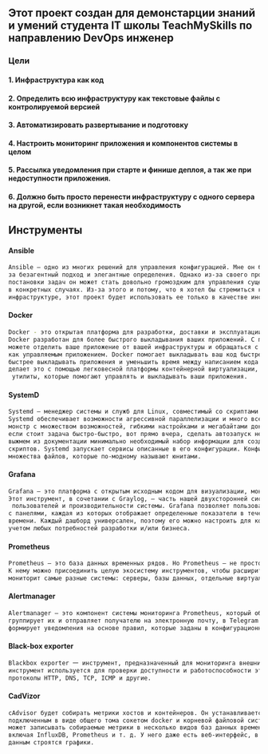  ## Этот проект создан для демонстарции знаний и умений студента IT школы TeachMySkills по направлению DevOps инженер
 
### Цели

#### 1. Инфраструктура как код
#### 2. Определить всю инфраструктуру как текстовые файлы с контролируемой версией
#### 3. Автоматизировать развертывание и подготовку
#### 4. Настроить мониторинг приложения и компонентов системы в целом
#### 5. Рассылка уведомления при старте и финише деплоя, а так же при недоступности приложения.
#### 6. Должно быть просто перенести инфраструктуру с одного сервера на другой, если возникнет такая необходимость

## Инструменты
#### Ansible
```sh
Ansible — одно из многих решений для управления конфигурацией. Мне он больше всего нравится 
за безагентный подход и элегантные определения. Однако из-за своего процедурного стиля
постановки задач он может стать довольно громоздким для управления существующими серверами 
в конкретных случаях. Из-за этого и потому, что я хотел бы стремиться к более неизменной 
инфраструктуре, этот проект будет использовать ее только в качестве инструмента подготовки.
```
#### Docker 
```sh
Docker - это открытая платформа для разработки, доставки и эксплуатации приложений. 
Docker разработан для более быстрого выкладывания ваших приложений. С помощью docker вы 
можете отделить ваше приложение от вашей инфраструктуры и обращаться с инфраструктурой 
как управляемым приложением. Docker помогает выкладывать ваш код быстрее, быстрее тестировать, 
быстрее выкладывать приложения и уменьшить время между написанием кода и запуска кода. Docker 
делает это с помощью легковесной платформы контейнерной виртуализации, используя процессы и
 утилиты, которые помогают управлять и выкладывать ваши приложения.
```
#### SystemD
```sh
Systemd — менеджер системы и служб для Linux, совместимый со скриптами инициализации SysV и LSB. 
Systemd обеспечивает возможности агрессивной параллелизации и много всего прочего. Огромный 
монстр с множеством возможностей, гибкими настройками и мегабайтами документации. Но что делать, 
если стоит задача быстро-быстро, вот прямо вчера, сделать автозапуск некоего сервиса? Давайте 
выжмем из документации минимально необходимый набор информации для создания простых старт-стоп 
скриптов. Systemd запускает сервисы описанные в его конфигурации. Конфигурация состоит из 
множества файлов, которые по-модному называют юнитами.
```
#### Grafana
```sh
Grafana — это платформа с открытым исходным кодом для визуализации, мониторинга и анализа данных. 
Этот инструмент, в сочетании с Graylog, — часть нашей двухсторонней системы мониторинга поведения
 пользователей и производительности системы. Grafana позволяет пользователям создавать дашборды 
с панелями, каждая из которых отображает определенные показатели в течение установленного периода 
времени. Каждый дашборд универсален, поэтому его можно настроить для конкретного проекта или с 
учетом любых потребностей разработки и/или бизнеса.
```
#### Prometheus
```sh
Prometheus — это база данных временных рядов. Но Prometheus — не просто база данных временных рядов. 
К нему можно присоединить целую экосистему инструментов, чтобы расширить функционал. Prometheus 
мониторит самые разные системы: серверы, базы данных, отдельные виртуальные машины, да почти что угодно.
```
#### Alertmanager
```sh
Alertmanager — это компонент системы мониторинга Prometheus, который обрабатывает оповещения, 
группирует их и отправляет получателю на электронную почту, в Telegram или Slack. Компонент 
формирует уведомления на основе правил, которые заданы в конфигурационном файле.
```
#### Black-box exporter
```sh
Blackbox exporter 一 инструмент, предназначенный для мониторинга внешних систем и сервисов. Этот 
инструмент используется для проверки доступности и работоспособности этих систем через различные 
протоколы HTTP, DNS, TCP, ICMP и другие.
```
#### CadVizor
```sh
cAdvisor будет собирать метрики хостов и контейнеров. Он устанавливается в виде docker-образа c 
подключенным в виде общего тома сокетом docker и корневой файловой системой на хосте. cAdvisor 
может записывать собираемые метрики в несколько видов баз данных временных рядов (time-series database), 
включая InfluxDB, Prometheus и т. д. У него даже есть веб-интерфейс, в котором по собранным 
данным строятся графики.
```

